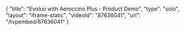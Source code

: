 {
    "title": "Evoluo with Aeroccino Plus - Product Demo",
    "type": "solo",
    "layout": "iframe-static",
    "videoId": "87636041",
    "url": "\/tvpembed\/87636041"
}